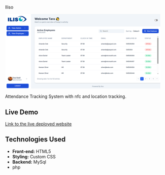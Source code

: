 Iliso

[![Screenshot of Homepage](https://github.com/keanan557/images/blob/main/New%20Project%20(2).png)](https://keanan557.github.io/iliso-experimental/Dashboard.html)


Attendance Tracking System with nfc and location tracking.

## Live Demo
[Link to the live deployed website](https://keanan557.github.io/iliso-experimental/Dashboard.html)

## Technologies Used
- **Front-end:** HTML5
- **Styling:** Custom CSS
- **Backend:** MySql
- php

